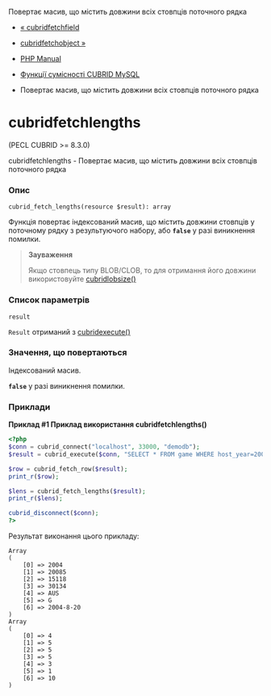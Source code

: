 Повертає масив, що містить довжини всіх стовпців поточного рядка

-   [« cubridfetchfield](function.cubrid-fetch-field.html)
    
-   [cubridfetchobject »](function.cubrid-fetch-object.html)
    
-   [PHP Manual](index.html)
    
-   [Функції сумісності CUBRID MySQL](cubridmysql.cubrid.html)
    
-   Повертає масив, що містить довжини всіх стовпців поточного рядка
    

# cubridfetchlengths

(PECL CUBRID >= 8.3.0)

cubridfetchlengths - Повертає масив, що містить довжини всіх стовпців поточного рядка

### Опис

```methodsynopsis
cubrid_fetch_lengths(resource $result): array
```

Функція повертає індексований масив, що містить довжини стовпців у поточному рядку з результуючого набору, або **`false`** у разі виникнення помилки.

> **Зауваження**
> 
> Якщо стовпець типу BLOB/CLOB, то для отримання його довжини використовуйте [cubridlobsize()](function.cubrid-lob-size.html)

### Список параметрів

`result`

`Result` отриманий з [cubridexecute()](function.cubrid-execute.html)

### Значення, що повертаються

Індексований масив.

**`false`** у разі виникнення помилки.

### Приклади

**Приклад #1 Приклад використання **cubridfetchlengths()****

```php
<?php
$conn = cubrid_connect("localhost", 33000, "demodb");
$result = cubrid_execute($conn, "SELECT * FROM game WHERE host_year=2004 AND nation_code='AUS' AND medal='G'");

$row = cubrid_fetch_row($result);
print_r($row);

$lens = cubrid_fetch_lengths($result);
print_r($lens);

cubrid_disconnect($conn);
?>
```

Результат виконання цього прикладу:

```
Array
(
    [0] => 2004
    [1] => 20085
    [2] => 15118
    [3] => 30134
    [4] => AUS
    [5] => G
    [6] => 2004-8-20
)
Array
(
    [0] => 4
    [1] => 5
    [2] => 5
    [3] => 5
    [4] => 3
    [5] => 1
    [6] => 10
)
```